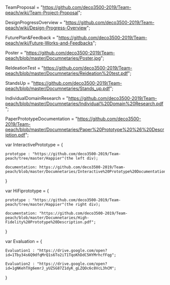 TeamProposal = "https://github.com/deco3500-2019/Team-peach/wiki/Team-Project-Proposal";

DesignProgressOverview = "https://github.com/deco3500-2019/Team-peach/wiki/Design-Progress-Overview";

FuturePlan&Feedback = "https://github.com/deco3500-2019/Team-peach/wiki/Future-Works-and-Feedbacks";

Poster = "https://github.com/deco3500-2019/Team-peach/blob/master/Documnetaries/Poster.jpg";

ReIdeationTest = "https://github.com/deco3500-2019/Team-peach/blob/master/Documnetaries/Reideation%20test.pdf";

StandsUp = "https://github.com/deco3500-2019/Team-peach/blob/master/Documnetaries/Stands_up.pdf";

IndividualDomainResearch = "https://github.com/deco3500-2019/Team-peach/blob/master/Documnetaries/Individual%20Domain%20Research.pdf";

PaperPrototypeDocumentation = "https://github.com/deco3500-2019/Team-peach/blob/master/Documnetaries/Paper%20Prototype%20%26%20Description.pdf";

var InteractivePrototype = {

    prototype : "https://github.com/deco3500-2019/Team-peach/tree/master/Happier"(the left div);
    
    documentation: https://github.com/deco3500-2019/Team-peach/blob/master/Documnetaries/Interactive%20Prototype%20Documentation.pdf
}

var HiFiprototype = {

    prototype : "https://github.com/deco3500-2019/Team-peach/tree/master/Happier"(the right div);
    
    documentation: "https://github.com/deco3500-2019/Team-peach/blob/master/Documnetaries/High-Fidelity%20Prototype%20Description.pdf";
    
}

var Evaluation = {

    Evaluation1 : "https://drive.google.com/open?id=1Tby34s6Q9dfqMrQ1s6To2iT1TqoKhDdC5HYMrhcfFqg";
    
    Evaluation2 : "https://drive.google.com/open?id=1gNKehTXg6emrJ_yUZSG87Z1dyK_gLZQOc6c8VcL3hCM";
    
}
